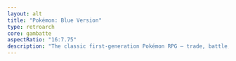 ```yaml
---
layout: alt
title: "Pokémon: Blue Version"
type: retroarch
core: gambatte
aspectRatio: "16:7.75"
description: "The classic first-generation Pokémon RPG — trade, battle, and complete your Pokédex."
---
```

